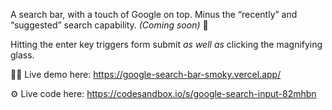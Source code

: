 A search bar, with a touch of Google on top. Minus the “recently” and “suggested” search capability. *(Coming soon)* 🔎

Hitting the enter key triggers form submit _as well as_ clicking the magnifying glass.

🧑‍💻 Live demo here: https://google-search-bar-smoky.vercel.app/

⚙️ Live code here: https://codesandbox.io/s/google-search-input-82mhbn

